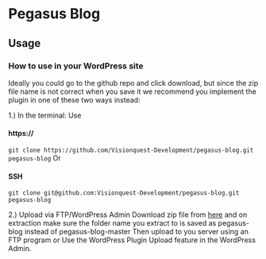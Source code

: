# Pegasus Blog

## Usage
### How to use in your WordPress site

Ideally you could go to the github repo and click download, but since the zip file name is not correct when you save it we recommend you implement the plugin in one of these two ways instead:

1.) In the terminal:
Use 
#### https://
`git clone https://github.com/Visionquest-Development/pegasus-blog.git pegasus-blog`
Or
#### SSH
`git clone git@github.com:Visionquest-Development/pegasus-blog.git pegasus-blog`

2.) Upload via FTP/WordPress Admin
Download zip file from [here](https://github.com/Visionquest-Development/pegasus-blog/archive/master.zip "Github") and on extraction make sure the folder name you extract to is saved as pegasus-blog instead of pegasus-blog-master
Then upload to you server using an FTP program or Use the WordPress Plugin Upload feature in the WordPress Admin.